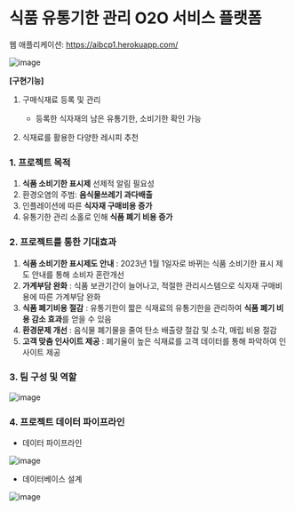 # **식품 유통기한 관리 O2O 서비스 플랫폼**
웹 애플리케이션: https://aibcp1.herokuapp.com/

![image](https://user-images.githubusercontent.com/102206023/195536916-f5951d3d-2520-499e-bf7d-539a4bd06727.png)


**[구현기능]**
1. 구매식재료 등록 및 관리
    - 등록한 식자재의 남은 유통기한, 소비기한 확인 가능

2. 식재료를 활용한 다양한 레시피 추천

### 1. 프로젝트 목적
1) **식품 소비기한 표시제** 선제적 알림 필요성
2) 환경오염의 주범: **음식물쓰레기 과다배출**
3) 인플레이션에 따른 **식자재 구매비용 증가**
4) 유통기한 관리 소홀로 인해 **식품 폐기 비용 증가**

### 2. 프로젝트를 통한 기대효과
1) **식품 소비기한 표시제도 안내**
: 2023년 1월 1일자로 바뀌는 식품 소비기한 표시 제도 안내를 통해 소비자 혼란개선
2) **가계부담 완화**
: 식품 보관기간이 늘어나고, 적절한 관리시스템으로 식자재 구매비용에 따른 가계부담 완화
3) **식품 폐기비용 절감**
: 유통기한이 짧은 식재료의 유통기한을 관리하여 **식품 폐기 비용 감소 효과**를 얻을 수 있음
4) **환경문제 개선**
: 음식물 폐기물을 줄여 탄소 배출량 절감 및 소각, 매립 비용 절감
5) **고객 맞춤 인사이트 제공**
: 폐기율이 높은 식재료를 고객 데이터를 통해 파악하여 인사이트 제공

### **3. 팀 구성 및 역할**
![image](https://user-images.githubusercontent.com/102206023/195569559-721c214d-5292-4c10-a9b8-8ffcbfb745a1.png)


### 4. 프로젝트 데이터 파이프라인

- 데이터 파이프라인

![image](https://user-images.githubusercontent.com/102206023/195565547-386ed1fe-2a73-4271-a201-7aab544198b2.png)

- 데이터베이스 설계

![image](https://user-images.githubusercontent.com/102206023/195566853-41ee6c7e-8948-4b12-bf21-290ddf1e482b.png)



